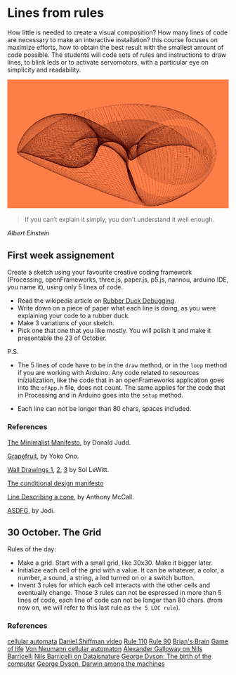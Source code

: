 # Lines from rules

How little is needed to create a visual composition? How many lines of code are necessary to make an interactive installation? this course focuses on maximize efforts, how to obtain the best result with the smallest amount of code possible.
The students will code sets of rules and instructions to draw lines, to blink leds or to activate servomotors, with a particular eye on simplicity and readability.

![cover](img/cover-small.png)


> If you can’t explain it simply, you don’t understand it well enough.

*Albert Einstein*

## First week assignement

Create a sketch using your favourite creative coding framework (Processing, openFrameworks, three.js, paper.js, p5.js, nannou, arduino IDE, you name it), using only 5 lines of code.

- Read the wikipedia article on [Rubber Duck Debugging](https://en.wikipedia.org/wiki/Rubber_duck_debugging).
- Write down on a piece of paper what each line is doing, as you were explaining your code to a rubber duck.
- Make 3 variations of your sketch.
- Pick one that one that you like mostly. You will polish it and make it presentable the 23 of October.

P.S.
- The 5 lines of code have to be in the `draw` method, or in the `loop` method if you are working with Arduino. Any code related to resources inizialization, like the code that in an openFrameworks application goes into the `ofApp.h` file, does not count. The same applies for the code that in Processing and in Arduino goes into the `setup` method.

- Each line can not be longer than 80 chars, spaces included.

### References

[The Minimalist Manifesto](http://atc.berkeley.edu/201/readings/judd-so.pdf), by Donald Judd.

[Grapefruit](https://en.wikipedia.org/wiki/Grapefruit_(book)), by Yoko Ono.

[Wall Drawings 1](http://radicalart.info/concept/LeWitt/), [2](https://massmoca.org/sol-lewitt/), [3](https://solvingsol.com/) by Sol LeWitt.

[The conditional design manifesto](https://conditionaldesign.org/manifesto/)

[Line Describing a cone](https://vimeo.com/155042007), by Anthony McCall.

[ASDFG](https://vimeo.com/10009063), by Jodi.

## 30 October. The Grid

Rules of the day:
- Make a grid. Start with a small grid, like 30x30. Make it bigger later.
- Initialize each cell of the grid with a value. It can be whatever, a color, a number, a sound, a string, a led turned on or a switch button.
- Invent 3 rules for which each cell interacts with the other cells and eventually change. Those 3 rules can not be espressed in more than 5 lines of code, each line of code can not be longer than 80 chars. (from now on, we will refer to this last rule as `the 5 LOC rule`).

### References

[cellular automata](https://en.wikipedia.org/wiki/Cellular_automaton)
[Daniel Shiffman video](https://www.youtube.com/watch?v=DKGodqDs9sA)
[Rule 110](https://en.wikipedia.org/wiki/Rule_110)
[Rule 90](https://en.wikipedia.org/wiki/Rule_90)
[Brian's Brain](https://en.wikipedia.org/wiki/Brian%27s_Brain)
[Game of life](https://en.wikipedia.org/wiki/Conway%27s_Game_of_Life)
[Von Neumann cellular automaton](https://en.wikipedia.org/wiki/Von_Neumann_cellular_automaton)
[Alexander Galloway on Nils Barricelli](http://cultureandcommunication.org/galloway/pdf/Galloway-Creative_Evolution-Cabinet_Magazine.pdf)
[Nils Barricelli on Dataisnature](https://www.dataisnature.com/?p=1448)
[George Dyson: The birth of the computer](https://www.youtube.com/watch?v=EF692dBzWAs)
[George Dyson, Darwin among the machines](https://www.edge.org/conversation/george_dyson-darwin-among-the-machines-or-the-origins-of-artificial-life)












